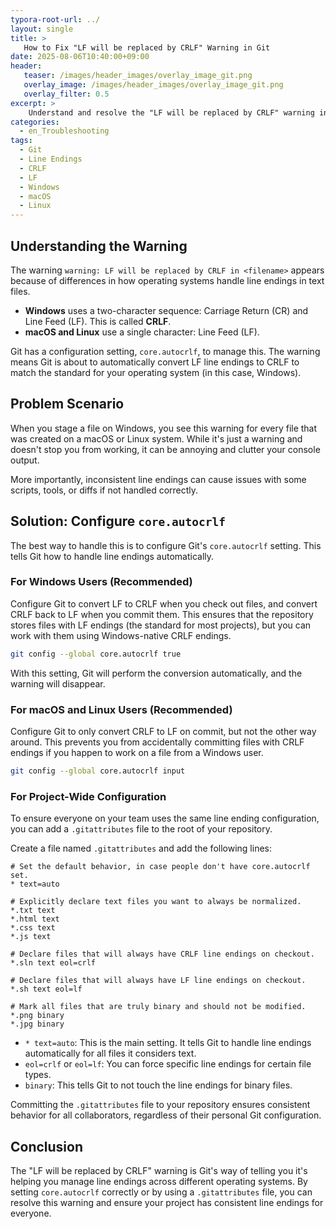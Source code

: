 ```yaml
---
typora-root-url: ../
layout: single
title: >
   How to Fix "LF will be replaced by CRLF" Warning in Git
date: 2025-08-06T10:40:00+09:00
header:
   teaser: /images/header_images/overlay_image_git.png
   overlay_image: /images/header_images/overlay_image_git.png
   overlay_filter: 0.5
excerpt: >
    Understand and resolve the "LF will be replaced by CRLF" warning in Git by configuring line ending normalization for cross-platform projects.
categories:
  - en_Troubleshooting
tags:
  - Git
  - Line Endings
  - CRLF
  - LF
  - Windows
  - macOS
  - Linux
---
```


## Understanding the Warning

The warning `warning: LF will be replaced by CRLF in <filename>` appears because of differences in how operating systems handle line endings in text files.

-   **Windows** uses a two-character sequence: Carriage Return (CR) and Line Feed (LF). This is called **CRLF**.
-   **macOS and Linux** use a single character: Line Feed (LF).

Git has a configuration setting, `core.autocrlf`, to manage this. The warning means Git is about to automatically convert LF line endings to CRLF to match the standard for your operating system (in this case, Windows).

## Problem Scenario

When you stage a file on Windows, you see this warning for every file that was created on a macOS or Linux system. While it's just a warning and doesn't stop you from working, it can be annoying and clutter your console output.

More importantly, inconsistent line endings can cause issues with some scripts, tools, or diffs if not handled correctly.

## Solution: Configure `core.autocrlf`

The best way to handle this is to configure Git's `core.autocrlf` setting. This tells Git how to handle line endings automatically.

### For Windows Users (Recommended)

Configure Git to convert LF to CRLF when you check out files, and convert CRLF back to LF when you commit them. This ensures that the repository stores files with LF endings (the standard for most projects), but you can work with them using Windows-native CRLF endings.

```bash
git config --global core.autocrlf true
```

With this setting, Git will perform the conversion automatically, and the warning will disappear.

### For macOS and Linux Users (Recommended)

Configure Git to only convert CRLF to LF on commit, but not the other way around. This prevents you from accidentally committing files with CRLF endings if you happen to work on a file from a Windows user.

```bash
git config --global core.autocrlf input
```

### For Project-Wide Configuration

To ensure everyone on your team uses the same line ending configuration, you can add a `.gitattributes` file to the root of your repository.

Create a file named `.gitattributes` and add the following lines:

```gitattributes
# Set the default behavior, in case people don't have core.autocrlf set.
* text=auto

# Explicitly declare text files you want to always be normalized.
*.txt text
*.html text
*.css text
*.js text

# Declare files that will always have CRLF line endings on checkout.
*.sln text eol=crlf

# Declare files that will always have LF line endings on checkout.
*.sh text eol=lf

# Mark all files that are truly binary and should not be modified.
*.png binary
*.jpg binary
```

-   `* text=auto`: This is the main setting. It tells Git to handle line endings automatically for all files it considers text.
-   `eol=crlf` or `eol=lf`: You can force specific line endings for certain file types.
-   `binary`: This tells Git to not touch the line endings for binary files.

Committing the `.gitattributes` file to your repository ensures consistent behavior for all collaborators, regardless of their personal Git configuration.

## Conclusion

The "LF will be replaced by CRLF" warning is Git's way of telling you it's helping you manage line endings across different operating systems. By setting `core.autocrlf` correctly or by using a `.gitattributes` file, you can resolve this warning and ensure your project has consistent line endings for everyone.
